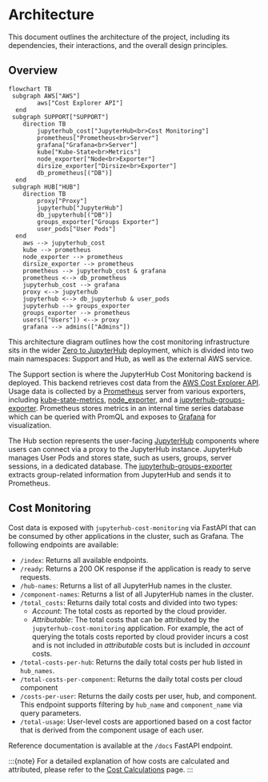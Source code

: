 # Architecture

This document outlines the architecture of the project, including its dependencies, their interactions, and the overall design principles.

## Overview

```mermaid
flowchart TB
 subgraph AWS["AWS"]
        aws["Cost Explorer API"]
  end
 subgraph SUPPORT["SUPPORT"]
    direction TB
        jupyterhub_cost["JupyterHub<br>Cost Monitoring"]
        prometheus["Prometheus<br>Server"]
        grafana["Grafana<br>Server"]
        kube["Kube-State<br>Metrics"]
        node_exporter["Node<br>Exporter"]
        dirsize_exporter["Dirsize<br>Exporter"]
        db_prometheus[("DB")]
  end
 subgraph HUB["HUB"]
    direction TB
        proxy["Proxy"]
        jupyterhub["JupyterHub"]
        db_jupyterhub[("DB")]
        groups_exporter["Groups Exporter"]
        user_pods["User Pods"]
  end
    aws --> jupyterhub_cost
    kube --> prometheus
    node_exporter --> prometheus
    dirsize_exporter --> prometheus
    prometheus --> jupyterhub_cost & grafana
    prometheus <--> db_prometheus
    jupyterhub_cost --> grafana
    proxy <--> jupyterhub
    jupyterhub <--> db_jupyterhub & user_pods
    jupyterhub --> groups_exporter
    groups_exporter --> prometheus
    users(["Users"]) <--> proxy
    grafana --> admins(["Admins"])
```

This architecture diagram outlines how the cost monitoring infrastructure sits in the wider [Zero to JupyterHub](https://z2jh.jupyter.org/) deployment, which is divided into two main namespaces: Support and Hub, as well as the external AWS service.

The Support section is where the JupyterHub Cost Monitoring backend is deployed. This backend retrieves cost data from the [AWS Cost Explorer API](https://docs.aws.amazon.com/cost-management/latest/userguide/ce-api.html). Usage data is collected by a [Prometheus](https://prometheus.io/) server from various exporters, including [kube-state-metrics](https://github.com/kubernetes/kube-state-metrics), [node_exporter](https://github.com/prometheus/node_exporter), and a [jupyterhub-groups-exporter](https://github.com/2i2c-org/jupyterhub-groups-exporter). Prometheus stores metrics in an internal time series database which can be queried with PromQL and exposes to [Grafana](https://grafana.com/) for visualization.

The Hub section represents the user-facing [JupyterHub](https://jupyterhub.readthedocs.io/en/stable/) components where users can connect via a proxy to the JupyterHub instance. JupyterHub manages User Pods and stores state, such as users, groups, server sessions, in a dedicated database. The [jupyterhub-groups-exporter](https://github.com/2i2c-org/jupyterhub-groups-exporter) extracts group-related information from JupyterHub and sends it to Prometheus.

## Cost Monitoring

Cost data is exposed with `jupyterhub-cost-monitoring` via FastAPI that can be consumed by other applications in the cluster, such as Grafana. The following endpoints are available:

- `/index`: Returns all available endpoints.
- `/ready`: Returns a 200 OK response if the application is ready to serve requests.
- `/hub-names`: Returns a list of all JupyterHub names in the cluster.
- `/component-names`: Returns a list of all JupyterHub names in the cluster.
- `/total_costs`: Returns daily total costs and divided into two types:
  - *Account*: The total costs as reported by the cloud provider.
  - *Attributable*: The total costs that can be attributed by the `jupyterhub-cost-monitoring` application. For example, the act of querying the totals costs reported by cloud provider incurs a cost and is not included in *attributable* costs but is included in *account* costs.
- `/total-costs-per-hub`: Returns the daily total costs per hub listed in `hub_names`.
- `/total-costs-per-component`: Returns the daily total costs per cloud component
- `/costs-per-user`: Returns the daily costs per user, hub, and component. This endpoint supports filtering by `hub_name` and `component_name` via query parameters.
- `/total-usage`: User-level costs are apportioned based on a cost factor that is derived from the component usage of each user.

Reference documentation is available at the `/docs` FastAPI endpoint.

:::{note}
For a detailed explanation of how costs are calculated and attributed, please refer to the [Cost Calculations](cost-calculations.md) page.
:::
